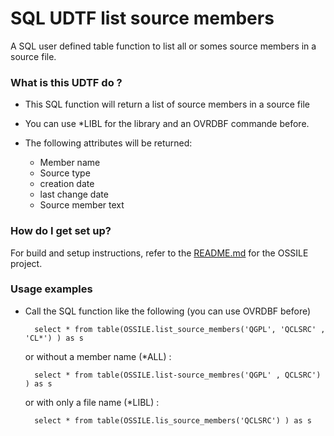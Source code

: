 # SQL UDTF list source members #

A SQL user defined table function to list all or somes source members in a source file.

### What is this UDTF do ? ###

* This SQL function will return a list of source members in a source file

* You can use *LIBL for the library and an OVRDBF commande before.

* The following attributes will be returned:
    + Member name
    + Source type
    + creation date
    + last change date
    + Source member text    

### How do I get set up? ###

For build and setup instructions, refer to the [README.md](../../README.md) for the OSSILE project.

### Usage examples ###

* Call the SQL function like the following (you can use OVRDBF before)

        select * from table(OSSILE.list_source_members('QGPL', 'QCLSRC' , 'CL*') ) as s

    or without a member name (*ALL) :

        select * from table(OSSILE.list-source_membres('QGPL' , QCLSRC') ) as s

    or with only a file name (*LIBL) :

        select * from table(OSSILE.lis_source_members('QCLSRC') ) as s

